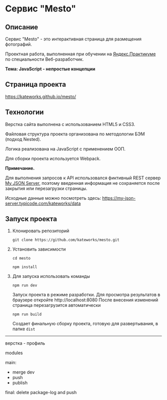 # Сервис "Mesto"

## Описание

Сервис "Mesto" - это интерактивная страница для размещения фотографий.

Проектная работа, выполненная при обучении на [Яндекс.Практикуме](https://praktikum.yandex.ru/)
по специальности Веб-разработчик.

**Тема: JavaScript - непростые концепции**


## Страница проекта

https://kateworks.github.io/mesto/


## Технологии

Верстка сайта выполнена с использованием HTML5 и CSS3.

Файловая структура проекта организована по методологии БЭМ (подход Nested).

Логика реализована на JavaScript с применением ООП.

Для сборки проекта используется Webpack.

**Примечание.**

Для выполнения запросов к API использовался фиктивный REST сервер
[My JSON Server](https://my-json-server.typicode.com/), поэтому
введенная информация не сохраняется после закрытия или перезагрузки страницы.

Исходные данные можно посмотреть здесь:
https://my-json-server.typicode.com/kateworks/data


## Запуск проекта

1. Клонировать репозиторий

    `git clone https://github.com/kateworks/mesto.git`

2. Установить зависимости

    `cd mesto`
    
    `npm install`

3. Для запуска использовать команды

    `npm run dev`

    Запуск проекта в режиме разработки.
    Для просмотра результатов в браузере откройте http://localhost:8080
    После внесения изменений страница перезагрузится автоматически

    `npm run build`

    Создает финальную сборку проекта, готовую для развертывания, в папке `dist`


-----------------------

верстка - профиль

modules


main:
- merge dev
- push
- publish

final: delete package-log and push

